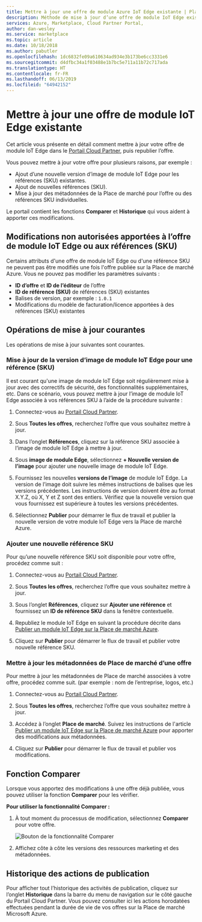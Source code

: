 ```yaml
---
title: Mettre à jour une offre de module Azure IoT Edge existante | Place de marché Microsoft Azure
description: Méthode de mise à jour d’une offre de module IoT Edge existante dans la Place de marché Microsoft Azure.
services: Azure, Marketplace, Cloud Partner Portal,
author: dan-wesley
ms.service: marketplace
ms.topic: article
ms.date: 10/18/2018
ms.author: pabutler
ms.openlocfilehash: 1dc6832fe09a610634ad934e3b173be6cc3331e6
ms.sourcegitcommit: d4dfbc34a1f03488e1b7bc5e711a11b72c717ada
ms.translationtype: HT
ms.contentlocale: fr-FR
ms.lasthandoff: 06/13/2019
ms.locfileid: "64942152"
---
```

# <a name="update-an-existing-iot-edge-module-offer"></a>Mettre à jour une offre de module IoT Edge existante

Cet article vous présente en détail comment mettre à jour votre offre de module IoT Edge dans le [Portail Cloud Partner](https://cloudpartner.azure.com/), puis republier l’offre.

Vous pouvez mettre à jour votre offre pour plusieurs raisons, par exemple :

-  Ajout d’une nouvelle version d’image de module IoT Edge pour les références (SKU) existantes.
-  Ajout de nouvelles références (SKU).
-  Mise à jour des métadonnées de la Place de marché pour l’offre ou des références SKU individuelles.

Le portail contient les fonctions **Comparer** et **Historique** qui vous aident à apporter ces modifications.  


## <a name="unpermitted-changes-to-iot-edge-module-offer-or-sku"></a>Modifications non autorisées apportées à l’offre de module IoT Edge ou aux références (SKU)

Certains attributs d'une offre de module IoT Edge ou d'une référence SKU ne peuvent pas être modifiés une fois l'offre publiée sur la Place de marché Azure. Vous ne pouvez pas modifier les paramètres suivants :

-  **ID d’offre** et **ID de l’éditeur** de l’offre
-  **ID de référence (SKU)** de références (SKU) existantes
-  Balises de version, par exemple : `1.0.1`
-  Modifications du modèle de facturation/licence apportées à des références (SKU) existantes

## <a name="common-update-operations"></a>Opérations de mise à jour courantes

Les opérations de mise à jour suivantes sont courantes.

### <a name="update-the-iot-edge-module-image-version-for-a-sku"></a>Mise à jour de la version d’image de module IoT Edge pour une référence (SKU)

Il est courant qu'une image de module IoT Edge soit régulièrement mise à jour avec des correctifs de sécurité, des fonctionnalités supplémentaires, etc. Dans ce scénario, vous pouvez mettre à jour l’image de module IoT Edge associée à vos références SKU à l’aide de la procédure suivante :

1.  Connectez-vous au [Portail Cloud Partner](https://cloudpartner.azure.com/).

2.  Sous **Toutes les offres**, recherchez l’offre que vous souhaitez mettre à jour.

3.  Dans l’onglet **Références**, cliquez sur la référence SKU associée à l’image de module IoT Edge à mettre à jour.

4.  Sous **image de module Edge**, sélectionnez **+ Nouvelle version de l’image** pour ajouter une nouvelle image de module IoT Edge.

5.  Fournissez les nouvelles **versions de l’image** de module IoT Edge. La version de l’image doit suivre les mêmes instructions de balises que les versions précédentes. Les instructions de version doivent être au format X.Y.Z, où X, Y et Z sont des entiers. Vérifiez que la nouvelle version que vous fournissez est supérieure à toutes les versions précédentes.

6.  Sélectionnez **Publier** pour démarrer le flux de travail et publier la nouvelle version de votre module IoT Edge vers la Place de marché Azure.

### <a name="add-a-new-sku"></a>Ajouter une nouvelle référence SKU

Pour qu’une nouvelle référence SKU soit disponible pour votre offre, procédez comme suit : 

1.  Connectez-vous au [Portail Cloud Partner](https://cloudpartner.azure.com/).

2.  Sous **Toutes les offres**, recherchez l’offre que vous souhaitez mettre à jour.

3.  Sous l’onglet **Références**, cliquez sur **Ajouter une référence** et fournissez un **ID de référence SKU** dans la fenêtre contextuelle.

4.  Republiez le module IoT Edge en suivant la procédure décrite dans [Publier un module IoT Edge sur la Place de marché Azure](./cpp-publish-offer.md).

5.  Cliquez sur **Publier** pour démarrer le flux de travail et publier votre nouvelle référence SKU.


### <a name="update-offer-marketplace-metadata"></a>Mettre à jour les métadonnées de Place de marché d’une offre

Pour mettre à jour les métadonnées de Place de marché associées à votre offre, procédez comme suit. (par exemple : nom de l’entreprise, logos, etc.)

1.  Connectez-vous au [Portail Cloud Partner](https://cloudpartner.azure.com/).

2.  Sous **Toutes les offres**, recherchez l’offre que vous souhaitez mettre à jour.

3.  Accédez à l’onglet **Place de marché**. Suivez les instructions de l'article [Publier un module IoT Edge sur la Place de marché Azure](./cpp-publish-offer.md) pour apporter des modifications aux métadonnées.

4.  Cliquez sur **Publier** pour démarrer le flux de travail et publier vos modifications.

## <a name="compare-feature"></a>Fonction Comparer

Lorsque vous apportez des modifications à une offre déjà publiée, vous pouvez utiliser la fonction **Comparer** pour les vérifier. 

**Pour utiliser la fonctionnalité Comparer :**

1.  À tout moment du processus de modification, sélectionnez **Comparer** pour votre offre.

    ![Bouton de la fonctionnalité Comparer](./media/iot-edge-module-compare.png)


2.  Affichez côte à côte les versions des ressources marketing et des métadonnées.


## <a name="history-of-publishing-actions"></a>Historique des actions de publication

Pour afficher tout l’historique des activités de publication, cliquez sur l’onglet **Historique** dans la barre du menu de navigation sur le côté gauche du Portail Cloud Partner. Vous pouvez consulter ici les actions horodatées effectuées pendant la durée de vie de vos offres sur la Place de marché Microsoft Azure.  <!-- Need to find correct link here:  legal time windowsFor more information, see [History page](cpp-history-page.md) -->
